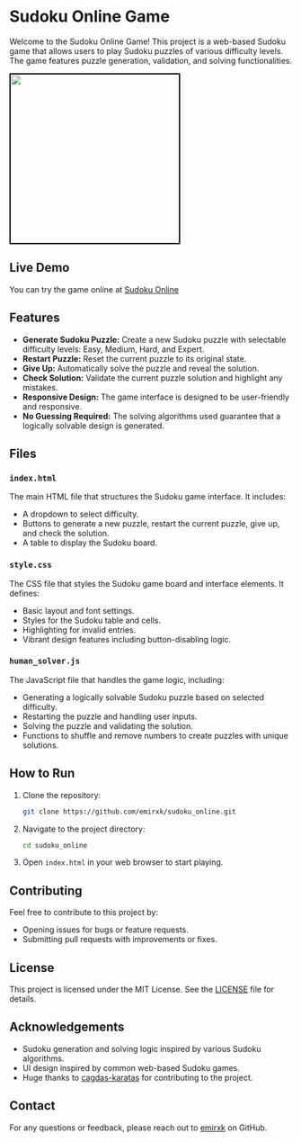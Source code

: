 # Sudoku Online Game

Welcome to the Sudoku Online Game! This project is a web-based Sudoku game that allows users to play Sudoku puzzles of various difficulty levels. The game features puzzle generation, validation, and solving functionalities.

<img src="https://github.com/user-attachments/assets/c87066ae-0f2a-4c70-b1f7-60c800be017a" width="300" style="border: 2px solid black;"/>

## Live Demo

You can try the game online at <a href="https://emirxk.github.io/sudoku_online" target="_blank" rel="noopener">Sudoku Online</a>

## Features

- **Generate Sudoku Puzzle:** Create a new Sudoku puzzle with selectable difficulty levels: Easy, Medium, Hard, and Expert.
- **Restart Puzzle:** Reset the current puzzle to its original state.
- **Give Up:** Automatically solve the puzzle and reveal the solution.
- **Check Solution:** Validate the current puzzle solution and highlight any mistakes.
- **Responsive Design:** The game interface is designed to be user-friendly and responsive.
- **No Guessing Required:** The solving algorithms used guarantee that a logically solvable design is generated.

## Files

### `index.html`

The main HTML file that structures the Sudoku game interface. It includes:
- A dropdown to select difficulty.
- Buttons to generate a new puzzle, restart the current puzzle, give up, and check the solution.
- A table to display the Sudoku board.

### `style.css`

The CSS file that styles the Sudoku game board and interface elements. It defines:
- Basic layout and font settings.
- Styles for the Sudoku table and cells.
- Highlighting for invalid entries.
- Vibrant design features including button-disabling logic.

### `human_solver.js`

The JavaScript file that handles the game logic, including:
- Generating a logically solvable Sudoku puzzle based on selected difficulty.
- Restarting the puzzle and handling user inputs.
- Solving the puzzle and validating the solution.
- Functions to shuffle and remove numbers to create puzzles with unique solutions.

## How to Run

1. Clone the repository:
    ```bash
    git clone https://github.com/emirxk/sudoku_online.git
    ```

2. Navigate to the project directory:
    ```bash
    cd sudoku_online
    ```

3. Open `index.html` in your web browser to start playing.

## Contributing

Feel free to contribute to this project by:
- Opening issues for bugs or feature requests.
- Submitting pull requests with improvements or fixes.

## License

This project is licensed under the MIT License. See the [LICENSE](LICENSE) file for details.

## Acknowledgements

- Sudoku generation and solving logic inspired by various Sudoku algorithms.
- UI design inspired by common web-based Sudoku games.
- Huge thanks to [cagdas-karatas](https://github.com/cagdas-karatas) for contributing to the project.

## Contact

For any questions or feedback, please reach out to [emirxk](https://github.com/emirxk) on GitHub.

